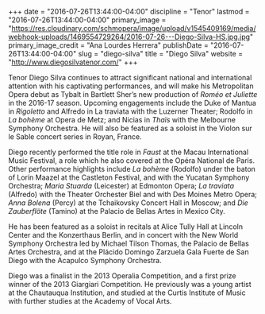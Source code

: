 +++
date = "2016-07-26T13:44:00-04:00"
discipline = "Tenor"
lastmod = "2016-07-26T13:44:00-04:00"
primary_image = "https://res.cloudinary.com/schmopera/image/upload/v1545409169/media/webhook-uploads/1469554729264/2016-07-26---Diego-Silva-HS.jpg.jpg"
primary_image_credit = "Ana Lourdes Herrera"
publishDate = "2016-07-26T13:44:00-04:00"
slug = "diego-silva"
title = "Diego Silva"
website = "http://www.diegosilvatenor.com/"
+++

Tenor Diego Silva continues to attract significant national and international attention with his captivating performances, and will make his Metropolitan Opera debut as Tybalt in Bartlett Sher’s new production of *Roméo et Juliette* in the 2016-17 season. Upcoming engagements include the Duke of Mantua in *Rigoletto* and Alfredo in La traviata with the Luzerner Theater; Rodolfo in *La bohème* at Opera de Metz; and Nicias in *Thaïs* with the Melbourne Symphony Orchestra. He will also be featured as a soloist in the Violon sur le Sable concert series in Royan, France. 

Diego recently performed the title role in *Faust* at the Macau International Music Festival, a role which he also covered at the Opéra National de Paris. Other performance highlights include *La bohème* (Rodolfo) under the baton of Lorin Maazel at the Castleton Festival, and with the Yucatan Symphony Orchestra; *Maria Stuarda* (Leicester) at Edmonton Opera; *La traviata* (Alfredo) with the Theater Orchester Biel and with Des Moines Metro Opera; *Anna Bolena* (Percy) at the Tchaikovsky Concert Hall in Moscow; and *Die Zauberflöte* (Tamino) at the Palacio de Bellas Artes in Mexico City.

He has been featured as a soloist in recitals at Alice Tully Hall at Lincoln Center and the Konzerthaus Berlin, and in concert with the New World Symphony Orchestra led by Michael Tilson Thomas, the Palacio de Bellas Artes Orchestra, and at the Plácido Domingo Zarzuela Gala Fuerte de San Diego with the Acapulco Symphony Orchestra.

Diego was a finalist in the 2013 Operalia Competition, and a first prize winner of the 2013 Giargiari Competition. He previously was a young artist at the Chautauqua Institution, and studied at the Curtis Institute of Music with further studies at the Academy of Vocal Arts.
